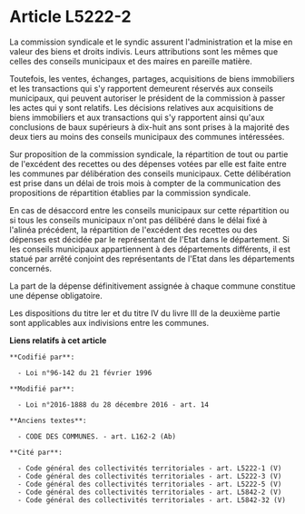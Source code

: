 # Article L5222-2

La commission syndicale et le syndic assurent l'administration et la mise en valeur des biens et droits indivis. Leurs
attributions sont les mêmes que celles des conseils municipaux et des maires en pareille matière.

Toutefois, les ventes, échanges, partages, acquisitions de biens immobiliers et les transactions qui s'y rapportent demeurent
réservés aux conseils municipaux, qui peuvent autoriser le président de la commission à passer les actes qui y sont relatifs.
Les décisions relatives aux acquisitions de biens immobiliers et aux transactions qui s'y rapportent ainsi qu'aux conclusions
de baux supérieurs à dix-huit ans sont prises à la majorité des deux tiers au moins des conseils municipaux des communes
intéressées.

Sur proposition de la commission syndicale, la répartition de tout ou partie de l'excédent des recettes ou des dépenses
votées par elle est faite entre les communes par délibération des conseils municipaux. Cette délibération est prise dans un
délai de trois mois à compter de la communication des propositions de répartition établies par la commission syndicale.

En cas de désaccord entre les conseils municipaux sur cette répartition ou si tous les conseils municipaux n'ont pas délibéré
dans le délai fixé à l'alinéa précédent, la répartition de l'excédent des recettes ou des dépenses est décidée par le
représentant de l'Etat dans le département. Si les conseils municipaux appartiennent à des départements différents, il est
statué par arrêté conjoint des représentants de l'Etat dans les départements concernés.

La part de la dépense définitivement assignée à chaque commune constitue une dépense obligatoire.

Les dispositions du titre Ier et du titre IV du livre III de la deuxième partie sont applicables aux indivisions entre les
communes.

**Liens relatifs à cet article**

	**Codifié par**:

	  - Loi n°96-142 du 21 février 1996

	**Modifié par**:

	  - Loi n°2016-1888 du 28 décembre 2016 - art. 14

	**Anciens textes**:

	  - CODE DES COMMUNES. - art. L162-2 (Ab)

	**Cité par**:

	  - Code général des collectivités territoriales - art. L5222-1 (V)
	  - Code général des collectivités territoriales - art. L5222-3 (V)
	  - Code général des collectivités territoriales - art. L5222-5 (V)
	  - Code général des collectivités territoriales - art. L5842-2 (V)
	  - Code général des collectivités territoriales - art. L5842-32 (V)

